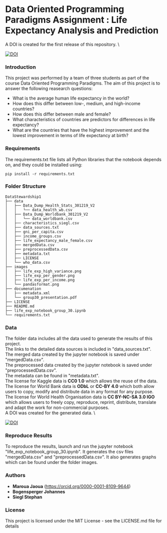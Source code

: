 
# Data Oriented Programming Paradigms Assignment : Life Expectancy Analysis and Prediction

A DOI is created for the first release of this repository. \

[![DOI](https://zenodo.org/badge/259260544.svg)](https://zenodo.org/badge/latestdoi/259260544)

### Introduction
This project was performed by a team of three students as part of the course Data Oriented Programming Paradigms. The aim of this project is to answer the following reasearch questions:
- What is the average human life expectancy in the world?
- How does this differ between low-, medium, and high-income countries?
- How does this differ between male and female?
- What characteristics of countries are predictors for differences in life expectancy?
- What are the countries that have the highest improvement and the lowest improvement in terms of life expectancy at birth?

### Requirements

The requirements.txt file lists all Python libraries that the notebook depends on, and they could be installed using:
```
pip install -r requirements.txt
```

### Folder Structure 
```
DataStewardship1
├── data
│   ├── Data_Dump_Health_Stats_301219_V2
│   │   └── data_health_wb.csv
│   ├── Data_Dump_Worldbank_301219_V2
│   │   └── data_worldbank.csv
│   ├── characteristics_siegl.csv
│   ├── data_sources.txt
│   ├── gni_per_capita.csv
│   ├── income_groups.csv
│   ├── life_expectancy_male_female.csv
│   ├── mergedData.csv
│   ├── preprocessedData.csv
│   ├── metadata.txt
│   ├── LICENSE
│   └── who_data.csv
├── images
│   ├── life_exp_high_variance.png
│   ├── life_exp_per_gender.png
│   ├── life_exp_per_income.png
│   └── pandasformat.png
├── documenation
│   ├── metadata.xml
│   └── group30_presentation.pdf
├── LICENSE
├── README.md
├── life_exp_notebook_group_30.ipynb
└── requirements.txt
```
### Data
The folder data includes all the data used to generate the results of this project. \
The links to the detailed data sources is included in "data_sources.txt". \
The merged data created by the jupyter notebook is saved under "mergedData.csv". \
The preprocessed data created by the jupyter notebook is saved under "preprocessedData.csv".\
The metadata can be found in "metadata.txt".\
The license for Kaggle data is **CC0 1.0** which allows the reuse of the data.\
The license for World Bank data is **ODbL** or **CC-BY 4.0** which both allow users to copy, modify and distribute data in any format for any purpose.\
The license for World Health Organisation data is **CC BY-NC-SA 3.0 IGO** which allows users to freely copy, reproduce, reprint, distribute, translate and adapt the work for non-commercial purposes. \
A DOI was created for the generated data. \

[![DOI](https://zenodo.org/badge/DOI/10.5281/zenodo.3770405.svg)](https://doi.org/10.5281/zenodo.3770405)

### Reproduce Results
To reproduce the results, launch and run the jupyter notebook "life_exp_notebook_group_30.ipynb". It generates the csv files "mergedData.csv" and "preprocessedData.csv". It also generates graphs which can be found under the folder images. 

### Authors

* **Maroua Jaoua** (https://orcid.org/0000-0001-8109-9644) 
* **Bogensperger Johannes** 
* **Siegl Stephan** 

### License

This project is licensed under the MIT License - see the LICENSE.md file for details

